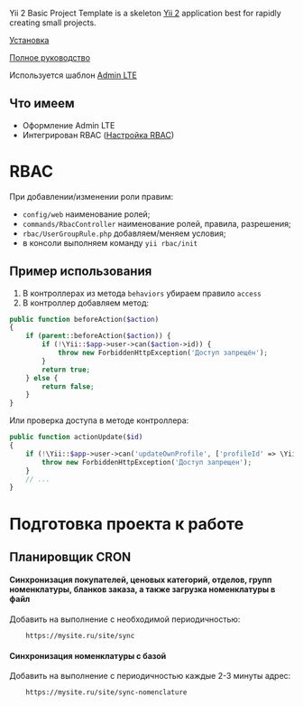 Yii 2 Basic Project Template is a skeleton [Yii 2](http://www.yiiframework.com/) application best for
rapidly creating small projects.

[Установка](https://www.yiiframework.com/doc-2.0/guide-start-installation.html)

[Полное руководство](https://www.yiiframework.com/doc/guide/2.0)


Используется шаблон [Admin LTE](https://adminlte.io/)

Что имеем
-------------------
- Оформление Admin LTE
- Интегрирован RBAC ([Настройка RBAC](https://habr.com/ru/post/235485/))

# RBAC
При добавлении/изменении роли правим:  
- `config/web` наименование ролей;
- `commands/RbacController` наименование ролей, правила, разрешения;
- `rbac/UserGroupRule.php` добавляем/меняем условия;
- в консоли выполняем команду `yii rbac/init`

## Пример использования
1. В контроллерах из метода `behaviors` убираем правило `access`
2. В контроллер добавляем метод:
```php
public function beforeAction($action)
{
    if (parent::beforeAction($action)) {
        if (!\Yii::$app->user->can($action->id)) {
            throw new ForbiddenHttpException('Доступ запрещён');
        }
        return true;
    } else {
        return false;
    }
}
 ```
 Или проверка доступа в методе контроллера:
 ```php
 public function actionUpdate($id)
 {
     if (!\Yii::$app->user->can('updateOwnProfile', ['profileId' => \Yii::$app->user->id])) {
         throw new ForbiddenHttpException('Доступ запрещен');
     }
     // ...
 } 
 ```
 
 # Подготовка проекта к работе
 ## Планировщик CRON
 #### Синхронизация покупателей, ценовых категорий, отделов, групп номенклатуры, бланков заказа, а также загрузка номенклатуры в файл
 Добавить на выполнение с необходимой периодичностью:
```
    https://mysite.ru/site/sync
  ```
  #### Синхронизация номенклатуры с базой
  Добавить на выполнение  с периодичностью каждые 2-3 минуты адрес:
```
    https://mysite.ru/site/sync-nomenclature
  ```